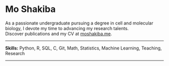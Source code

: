 # Mo Shakiba

As a passionate undergraduate pursuing a degree in cell and molecular biology, I devote my time to advancing my research talents. <br>
Discover publications and my CV at [moshakiba.me](https://moshakiba.me/).

---

**Skills:** Python, R, SQL, C, Git, Math, Statistics, Machine Learning, Teaching, Research

---


